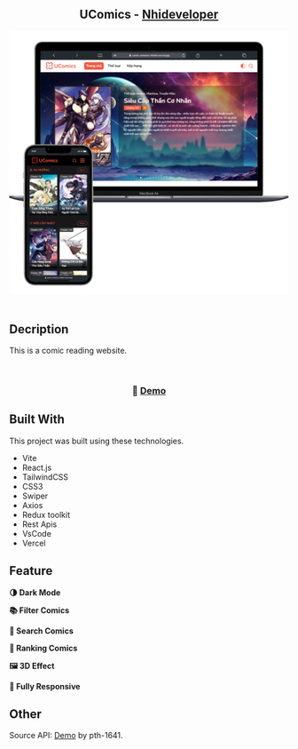 <h2 align="center">
  UComics - <a href="https://nhideveloper.id.vn" target="_blank">Nhideveloper</a>
</h2>
<div align="center">
  <img alt="Demo" src="./screen_shot/ucomics_screen_shot.png" />
</div>

<br/>

## Decription

This is a comic reading website.

<br/>

<h3 align="center">
    🔹
    <a href="https://comic-universe-nhidev.vercel.app/">Demo</a>
</h3>


## Built With

This project was built using these technologies.

- Vite
- React.js
- TailwindCSS
- CSS3
- Swiper
- Axios
- Redux toolkit
- Rest Apis
- VsCode
- Vercel

## Feature

**🌗 Dark Mode**

**📚 Filter Comics**

**🔎 Search Comics**

**️🏅 Ranking Comics**

**🖼️ 3D Effect**

**📱 Fully Responsive**

## Other

Source API: <a href="https://comics-api.vercel.app/">[Demo](https://comics-api.vercel.app)</a> by pth-1641.
